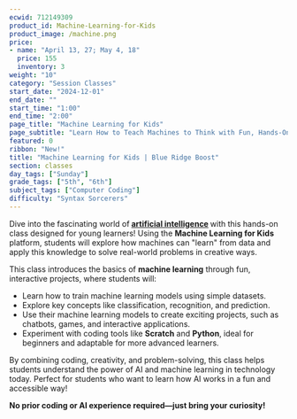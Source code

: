 ```yaml
---
ecwid: 712149309
product_id: Machine-Learning-for-Kids
product_image: /machine.png
price:
- name: "April 13, 27; May 4, 18"
  price: 155
  inventory: 3
weight: "10"
category: "Session Classes"
start_date: "2024-12-01"
end_date: ""
start_time: "1:00"
end_time: "2:00"
page_title: "Machine Learning for Kids"
page_subtitle: "Learn How to Teach Machines to Think with Fun, Hands-On Projects!"
featured: 0
ribbon: "New!"
title: "Machine Learning for Kids | Blue Ridge Boost"
section: classes
day_tags: ["Sunday"]
grade_tags: ["5th", "6th"]
subject_tags: ["Computer Coding"]
difficulty: "Syntax Sorcerers"
---
```

<p>Dive into the fascinating world of<strong> <u>artificial intelligence</u> </strong>with this hands-on class designed for young learners! Using the <strong>Machine Learning for Kids</strong> platform, students will explore how machines can "learn" from data and apply this knowledge to solve real-world problems in creative ways.</p><p>This class introduces the basics of <strong>machine learning</strong> through fun, interactive projects, where students will:</p> <ul> <li>Learn how to train machine learning models using simple datasets.</li> <li>Explore key concepts like classification, recognition, and prediction.</li> <li>Use their machine learning models to create exciting projects, such as chatbots, games, and interactive applications.</li> <li>Experiment with coding tools like <strong>Scratch</strong> and <strong>Python</strong>, ideal for beginners and adaptable for more advanced learners.</li> </ul> <p>By combining coding, creativity, and problem-solving, this class helps students understand the power of AI and machine learning in technology today. Perfect for students who want to learn how AI works in a fun and accessible way!</p><p><strong>No prior coding or AI experience required—just bring your curiosity!</strong></p>
